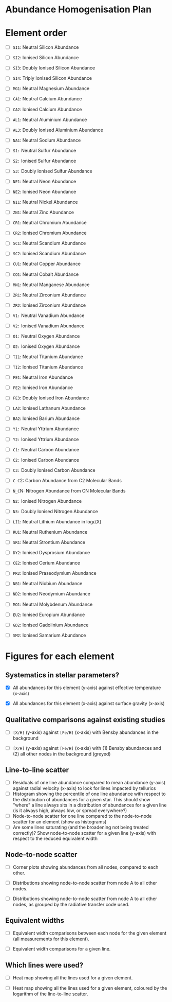 Abundance Homogenisation Plan
=============================

Element order
=============

- [ ] `SI1`: Neutral Silicon Abundance
- [ ] `SI2`: Ionised Silicon Abundance
- [ ] `SI3`: Doubly Ionised Silicon Abundance
- [ ] `SI4`: Triply Ionised Silicon Abundance
- [ ] `MG1`: Neutral Magnesium Abundance
- [ ] `CA1`: Neutral Calcium Abundance
- [ ] `CA2`: Ionised Calcium Abundance
- [ ] `AL1`: Neutral Aluminium Abundance
- [ ] `AL3`: Doubly Ionised Aluminium Abundance
- [ ] `NA1`: Neutral Sodium Abundance
- [ ] `S1:` Neutral Sulfur Abundance
- [ ] `S2:` Ionised Sulfur Abundance
- [ ] `S3:` Doubly Ionised Sulfur Abundance
- [ ] `NE1`: Neutral Neon Abundance
- [ ] `NE2`: Ionised Neon Abundance
- [ ] `NI1`: Neutral Nickel Abundance
- [ ] `ZN1`: Neutral Zinc Abundance
- [ ] `CR1`: Neutral Chromium Abundance
- [ ] `CR2`: Ionised Chromium Abundance
- [ ] `SC1`: Neutral Scandium Abundance
- [ ] `SC2`: Ionised Scandium Abundance
- [ ] `CU1`: Neutral Copper Abundance
- [ ] `CO1`: Neutral Cobalt Abundance
- [ ] `MN1`: Neutral Manganese Abundance
- [ ] `ZR1`: Neutral Zirconium Abundance
- [ ] `ZR2`: Ionised Zirconium Abundance
- [ ] `V1:` Neutral Vanadium Abundance
- [ ] `V2:` Ionised Vanadium Abundance
- [ ] `O1:` Neutral Oxygen Abundance
- [ ] `O2:` Ionised Oxygen Abundance
- [ ] `TI1`: Neutral Titanium Abundance
- [ ] `TI2`: Ionised Titanium Abundance
- [ ] `FE1`: Neutral Iron Abundance
- [ ] `FE2`: Ionised Iron Abundance
- [ ] `FE3`: Doubly Ionised Iron Abundance
- [ ] `LA2`: Ionised Lathanum Abundance
- [ ] `BA2`: Ionised Barium Abundance
- [ ] `Y1:` Neutral Yttrium Abundance
- [ ] `Y2:` Ionised Yttrium Abundance
- [ ] `C1:` Neutral Carbon Abundance
- [ ] `C2:` Ionised Carbon Abundance
- [ ] `C3:` Doubly Ionised Carbon Abundance
- [ ] `C_C`2: Carbon Abundance from C2 Molecular Bands
- [ ] `N_C`N: Nitrogen Abundance from CN Molecular Bands
- [ ] `N2:` Ionised Nitrogen Abundance
- [ ] `N3:` Doubly Ionised Nitrogen Abundance
- [ ] `LI1`: Neutral Lithium Abundance in log$\epsilon$(X)
- [ ] `RU1`: Neutral Ruthenium Abundance
- [ ] `SR1`: Neutral Strontium Abundance
- [ ] `DY2`: Ionised Dysprosium Abundance
- [ ] `CE2`: Ionised Cerium Abundance
- [ ] `PR2`: Ionised Praseodymium Abundance
- [ ] `NB1`: Neutral Niobium Abundance
- [ ] `ND2`: Ionised Neodymium Abundance
- [ ] `MO1`: Neutral Molybdenum Abundance
- [ ] `EU2`: Ionised Europium Abundance
- [ ] `GD2`: Ionised Gadolinium Abundance
- [ ] `SM2`: Ionised Samarium Abundance


Figures for each element
========================

Systematics in stellar parameters?
----------------------------------

- [X] All abundances for this element (y-axis) against effective temperature (x-axis)
- [X] All abundances for this element (x-axis) against surface gravity (x-axis)


Qualitative comparisons against existing studies
------------------------------------------------

- [ ] `[X/H]` (y-axis) against `[Fe/H]` (x-axis) with Bensby abundances in the background 
- [ ] `[X/H]` (y-axis) against `[Fe/H]` (x-axis) with (1) Bensby abundances and (2) all other nodes in the background (greyed)


Line-to-line scatter
--------------------

- [ ] Residuals of one line abundance compared to mean abundance (y-axis) against radial velocity (x-axis) to look for lines impacted by tellurics
- [ ] Histogram showing the percentile of one line abundance with respect to the distribution of abundances for a given star. This should show "where" a line always sits in a distribution of abundances for a given line (is it always high, always low, or spread everywhere?)
- [ ] Node-to-node scatter for one line compared to the node-to-node scatter for an element (show as histograms) 
- [ ] Are some lines saturating (and the broadening not being treated correctly)? Show node-to-node scatter for a given line (y-axis) with respect to the reduced equivalent width

Node-to-node scatter
--------------------
- [ ] Corner plots showing abundances from all nodes, compared to each other.
- [ ] Distributions showing node-to-node scatter from node A to all other nodes.
- [ ] Distributions showing node-to-node scatter from node A to all other nodes, as grouped by the radiative transfer code used.


Equivalent widths
-----------------
- [ ] Equivalent width comparisons between each node for the given element (all measurements for this element).
- [ ] Equivalent width comparisons for a given line.


Which lines were used?
----------------------

- [ ] Heat map showing all the lines used for a given element.
- [ ] Heat map showing all the lines used for a given element, coloured by the logarithm of the line-to-line scatter.

